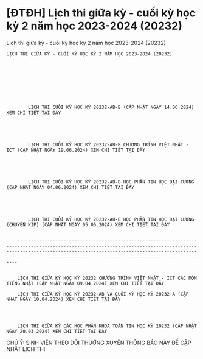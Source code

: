# [ĐTĐH] Lịch thi giữa kỳ - cuối kỳ học kỳ 2 năm học 2023-2024 (20232)

Lịch thi giữa kỳ - cuối kỳ học kỳ 2 năm học 2023-2024 (20232)
        
	LỊCH THI GIỮA KỲ - CUỐI KỲ HỌC KỲ 2 NĂM HỌC 2023-2024 (20232)

	

	

	

	
		
			LỊCH THI CUỐI KỲ HỌC KỲ 20232-AB-B (CẬP NHẬT NGÀY 14.06.2024) XEM CHI TIẾT TẠI ĐÂY
	
	
		 
	
		
			LỊCH THI CUỐI KỲ HỌC KỲ 20232-AB-B CHƯƠNG TRÌNH VIỆT NHẬT - ICT (CẬP NHẬT NGÀY 19.06.2024) XEM CHI TIẾT TẠI ĐÂY
	
	
		 
	
		
			LỊCH THI CUỐI KỲ HỌC KỲ 20232-AB-B HỌC PHẦN TIN HỌC ĐẠI CƯƠNG (CẬP NHẬT NGÀY 04.06.2024) XEM CHI TIẾT TẠI ĐÂY
	
	

	
		
			LỊCH THI CUỐI KỲ HỌC KỲ 20232-AB-B HỌC PHẦN TIN HỌC ĐẠI CƯƠNG (CHUYỂN KÍP) (CẬP NHẬT NGÀY 05.06.2024) XEM CHI TIẾT TẠI ĐÂY
	
	
		----------------------------------------------------------------------------------------------------------------------------------------------------------------------------------------------------------------------------------------------------------------------------------------

	
		LỊCH THI GIỮA KỲ HỌC KỲ 20232 CHƯƠNG TRÌNH VIỆT NHẬT - ICT CÁC MÔN TIẾNG NHẬT (CẬP NHẬT NGÀY 09.04.2024) XEM CHI TIẾT TẠI ĐÂY
	
		LỊCH THI GIỮA KỲ HỌC KỲ 20232-AB VÀ CUỐI KỲ HỌC KỲ 20232-A (CẬP NHẬT NGÀY 10.04.2024) XEM CHI TIẾT TẠI ĐÂY 

	 

	
		LỊCH THI GIỮA KỲ CÁC HỌC PHẦN KHOA TOÁN TIN HỌC KỲ 20232 (CẬP NHẬT NGÀY 20.03.2024) XEM CHI TIẾT TẠI ĐÂY

CHÚ Ý: SINH VIÊN THEO DÕI THƯỜNG XUYÊN THÔNG BÁO NÀY ĐỂ CẬP NHẬT LỊCH THI